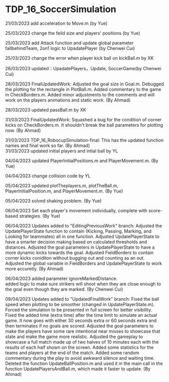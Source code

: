 # TDP_16_SoccerSimulation
21/03/2023 add acceleration to Move.m (by Yue)  

25/03/2023 change the feild size and players' positions (by Yue)  

25/03/2023 add Attack function and update global parameter fallbehindTeam, 2on1 logic to UpadatePlayer (by Chenwei Cui)  

25/03/2023  change the error when player kick ball on kickBall.m   by XK  

26/03/2023 updated：UpadatePlayers，Update, SoccerGame(by Chenwei Cui)  

28/03/2023 FinalUpdatedWork: Adjusted the goal size in Goal.m. Debugged the plotting for the rectangle in PlotBall.m. Added commentary to the game in CheckBorders.m. Added minor adjustments to the comments and will work on the players animations and static work. (By Ahmad)  

28/03/2023 updated passBall.m  by XK  

31/03/2023 FinalUpdatedWork: Squashed a bug for the condition of corner kicks on CheckBorders.m. It shouldn't break the ball parameters for plotting now. (By Ahmad)  

31/03/2023 TDP_16_RobocupSimulation-final: This has the updated function names and final work so far. (By Ahmad)  
31/03/2023 updated initial players and intial ball  by YL

04/04/2023 updated PlayerInitialPositions.m and PlayerMovement.m. (By Yue)  

04/04/2023 change collision code by YL  

05/04/2023 updated plotTheplayers.m, plotTheBall.m, PlayerInitialPosition.m, and PlayerMovement.m. (By Yue)

05/04/2023 solved shaking problem. (By Yue)

06/04/2023 Set each player's movement individually, complete with score-based strategies. (By Yue)

06/04/2023 Updates added to "EditingPreviousWork" branch: Adjusted the UpdatePlayerState function to contain (Kicking, Passing, Marking, and Looking for teammates) all in one function. Adjusted UpdatePlayerState to have a smarter decision making based on calculated thresholds and distances. Adjusted the goal parameters in UpdatePlayerState to have a more dynamic kicks towards the goal. Adjusted FieldBorders to contain corner kicks coniditon without bugging out and counting as an out. Adjusted the global variable in FieldBorders and UpdatePlayerState to work more accuretly. (By Ahmad)

06/04/2023 added parameter ignoreMarkedDistance.  
           added logic to make sure strikers will shoot when they are close enough to the goal even though they are marked.  (By Chenwei Cui)
  
09/04/2023 Updates added to "UpdatedFinalWork" branch: Fixed the ball speed when plotting to be smoother (changed in UpdatePlayerState.m). Forced the simulation to be presented in full screen for better visibility. Fixed the added time (extra time) after the time limit to simulate an actual game. It now goes with either 30 seconds extra or 60 seconds extra and then terminates if no goals are scored. Adjusted the goal parameters to make the players have some rare intentional near misses to showcase that state and make the game more realistic. Adjusted the gameplay to showcase a full match made up of two halves of 10 minutes each with the results of each half shown on the screen. Added some statistics for the teams and players at the end of the match. Added some random commentary during the play to avoid awkward silence and waiting time. Deleted the function UpdateBallPosition.m and used it in the main call in the function UpdatePlayersAndBall.m, which made it faster to update. (By Ahmad)
